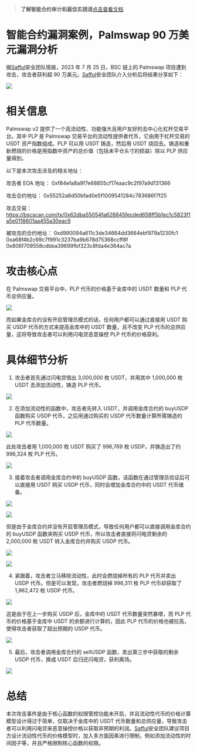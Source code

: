 >**了解智能合约审计和最佳实践请**[点击查看文档](https://safful.com/) 

# 智能合约漏洞案例，Palmswap 90 万美元漏洞分析

据[Safful](https://safful.com/)安全团队情报，2023 年 7 月 25 日，BSC 链上的 Palmswap 项目遭到攻击，攻击者获利超 90 万美元。[Safful](https://safful.com/)安全团队介入分析后将结果分享如下：

![](https://cdn.nlark.com/yuque/0/2023/png/97322/1694920985057-bc78f547-0097-4fcb-842b-65762bb638d7.png#averageHue=%23010101&clientId=u35db1b89-c853-4&from=paste&id=u3608b870&originHeight=963&originWidth=1080&originalType=url&ratio=2&rotation=0&showTitle=false&status=done&style=none&taskId=u8f479b9f-ea98-4d76-a21f-950293fdd86&title=)

# **相关信息**

Palmswap v2 提供了一个高流动性、功能强大且用户友好的去中心化杠杆交易平台。其中 PLP 是 Palmswap 交易平台的流动性提供者代币，它由用于杠杆交易的 USDT 资产指数组成。PLP 可以用 USDT 铸造，然后用 USDT 烧回去。铸造和重新燃烧的价格是用指数中资产的总价值（包括未平仓头寸的损益）除以 PLP 供应量得到。

以下是本次攻击涉及的相关地址：

攻击者 EOA 地址：
0xf84efa8a9f7e68855cf17eaac9c2f97a9d131366

攻击合约地址：
0x55252a6d50bfad0e5f1009541284c783686f7f25

攻击交易：
https://bscscan.com/tx/0x62dba55054fa628845fecded658ff5b1ec1c5823f1a5e0118601aa455a30eac9

被攻击的合约地址：
0xd990094a611c3de34664dd3664ebf979a1230fc1
0xa68f4b2c69c7f991c3237ba9b678d75368ccff8f
0x806f709558cdbba39699fbf323c8fda4e364ac7a

# **攻击核心点**

在 Palmswap 交易平台中，PLP 代币的价格基于金库中的 USDT 数量和 PLP 代币总供应量。

![](https://cdn.nlark.com/yuque/0/2023/png/97322/1694920984948-42f83027-cb16-44b0-a94b-28b18ef24536.png#averageHue=%23202427&clientId=u35db1b89-c853-4&from=paste&id=uc6d4522e&originHeight=386&originWidth=1080&originalType=url&ratio=2&rotation=0&showTitle=false&status=done&style=none&taskId=u8e33f161-6583-477f-8caf-649a82b1846&title=)

而如果金库合约没有开启管理员模式的话，任何用户都可以通过直接用 USDT 购买 USDP 代币的方式来提高金库中的 USDT 数量，且不改变 PLP 代币的总供应量，这将导致攻击者可以利用闪电贷恶意操控 PLP 代币的价格获利。

# **具体细节分析**

1. 攻击者首先通过闪电贷借出 3,000,000 枚 USDT，并用其中 1,000,000 枚 USDT 去添加流动性，铸造 PLP 代币。

![](https://cdn.nlark.com/yuque/0/2023/png/97322/1694920985034-cc0faf9d-e040-4165-8f3b-198f59a5769b.png#averageHue=%23282e36&clientId=u35db1b89-c853-4&from=paste&id=u1b7fa445&originHeight=173&originWidth=1080&originalType=url&ratio=2&rotation=0&showTitle=false&status=done&style=none&taskId=u0d94ad82-638d-43a9-9514-6aca2be8e10&title=)

2. 在添加流动性的函数中，攻击者先转入 USDT，并调用金库合约的 buyUSDP 函数购买 USDP 代币，之后用通过购买的 USDP 代币数量计算所需铸造的 PLP 代币数量。

![](https://cdn.nlark.com/yuque/0/2023/png/97322/1694920984896-a5b35758-4295-424d-b8e2-dc8a6eb3fb4d.png#averageHue=%23222222&clientId=u35db1b89-c853-4&from=paste&id=u174f90ee&originHeight=720&originWidth=860&originalType=url&ratio=2&rotation=0&showTitle=false&status=done&style=none&taskId=ucf4827b1-8dc3-40f1-8eea-f6bac83e235&title=)

此处攻击者用 1,000,000 枚 USDT 购买了 996,769 枚 USDP，并铸造出了约 996,324 枚 PLP 代币。

![](https://cdn.nlark.com/yuque/0/2023/png/97322/1694920984962-cb4370e3-2801-4ff6-9288-35d3c656d942.png#averageHue=%23262d35&clientId=u35db1b89-c853-4&from=paste&id=ua59cf818&originHeight=149&originWidth=1080&originalType=url&ratio=2&rotation=0&showTitle=false&status=done&style=none&taskId=u21ee8ace-6481-478e-aa6b-dae77f13ab3&title=)

3. 接着攻击者调用金库合约中的 buyUSDP 函数，该函数在通过管理员验证后可以直接用 USDT 购买 USDP 代币，同时会增加金库合约中的 USDT 代币储备。

![](https://cdn.nlark.com/yuque/0/2023/png/97322/1694920985241-9f7500a5-46ea-43a1-9cf0-e002a1f695f6.png#averageHue=%23232323&clientId=u35db1b89-c853-4&from=paste&id=u1bc40093&originHeight=810&originWidth=720&originalType=url&ratio=2&rotation=0&showTitle=false&status=done&style=none&taskId=u1341a27e-fc51-4d43-b254-7c61a32845e&title=)

![](https://cdn.nlark.com/yuque/0/2023/png/97322/1694920985385-a02981f4-f989-4ce8-8381-c0c0c3933030.png#averageHue=%23222120&clientId=u35db1b89-c853-4&from=paste&id=u52c90a75&originHeight=197&originWidth=1080&originalType=url&ratio=2&rotation=0&showTitle=false&status=done&style=none&taskId=u51e94092-c808-499b-b6f0-ff8a3925c2e&title=)

但是由于金库合约并没有开启管理员模式，导致任何用户都可以直接调用金库合约的 buyUSDP 函数来购买 USDP 代币，所以攻击者直接将闪电贷剩余的 2,000,000 枚 USDT 转入金库合约并购买 USDP 代币。

![](https://cdn.nlark.com/yuque/0/2023/png/97322/1694920985320-e2fcdf08-c6f6-4fb4-833a-f1c1b58fdf03.png#averageHue=%23f7f7f8&clientId=u35db1b89-c853-4&from=paste&id=ud771a339&originHeight=523&originWidth=1080&originalType=url&ratio=2&rotation=0&showTitle=false&status=done&style=none&taskId=u43bffc0a-f6f8-44cc-b934-dffbf8a1828&title=)

![](https://cdn.nlark.com/yuque/0/2023/png/97322/1694920985764-97ca24ad-1b29-49b3-8ee6-87ee92fd6e05.png#averageHue=%23282d34&clientId=u35db1b89-c853-4&from=paste&id=uf699fe1c&originHeight=241&originWidth=1080&originalType=url&ratio=2&rotation=0&showTitle=false&status=done&style=none&taskId=u8222991a-5428-4557-8b34-e5b7d428262&title=)

4. 紧跟着，攻击者立马移除流动性，此时会燃烧掉所有的 PLP 代币并卖出 USDP 代币。但是可以发现，攻击者燃烧掉 996,311 枚 PLP 代币却获取了 1,962,472 枚 USDP 代币。

![](https://cdn.nlark.com/yuque/0/2023/png/97322/1694920985578-d592fbf9-6c7c-45b6-ab90-1d061a5a227d.png#averageHue=%23262b32&clientId=u35db1b89-c853-4&from=paste&id=ube7be260&originHeight=369&originWidth=1080&originalType=url&ratio=2&rotation=0&showTitle=false&status=done&style=none&taskId=ub3a5c726-9733-4583-a19e-4f54a4be2a7&title=)

这是由于在上一步购买 USDP 后，金库中的 USDT 代币数量突然暴增，而 PLP 代币的价格基于金库中 USDT 的余额进行计算的，因此 PLP 代币的价格也被拉高，使得攻击者获取了超出预期的 USDP 代币。

![](https://cdn.nlark.com/yuque/0/2023/png/97322/1694920985618-55cfcc73-ff03-4a85-a404-ff8b0cab4e0a.png#averageHue=%23252323&clientId=u35db1b89-c853-4&from=paste&id=u20ccd5e1&originHeight=720&originWidth=937&originalType=url&ratio=2&rotation=0&showTitle=false&status=done&style=none&taskId=u7dea2ddd-cb1d-4720-a976-ea812b57036&title=)

5. 最后，攻击者调用金库合约的 sellUSDP 函数，卖出第三步中获取的剩余 USDP 代币，换成 USDT 后归还闪电贷，获利离场。

![](https://cdn.nlark.com/yuque/0/2023/png/97322/1694920985804-ceca1366-7f3f-49f4-9d24-fd07140a34fe.png#averageHue=%23272c33&clientId=u35db1b89-c853-4&from=paste&id=uf1e1ed4d&originHeight=309&originWidth=1080&originalType=url&ratio=2&rotation=0&showTitle=false&status=done&style=none&taskId=u577fbbc2-e8c6-4c06-9bda-6f0d1d530f9&title=)

# **总结**

本次攻击事件是由于核心函数的权限管控功能未开启，并且流动性代币的价格计算模型设计得过于简单，仅取决于金库中的 USDT 代币数量和总供应量，导致攻击者可以利用闪电贷来恶意操控价格以获取非预期的利润。[Safful](https://safful.com/)安全团队建议项目方设计流动性代币的价格模型时，加入多方面因素进行限制，例如添加流动性的时间因子等，并且严格限制核心函数的权限。

